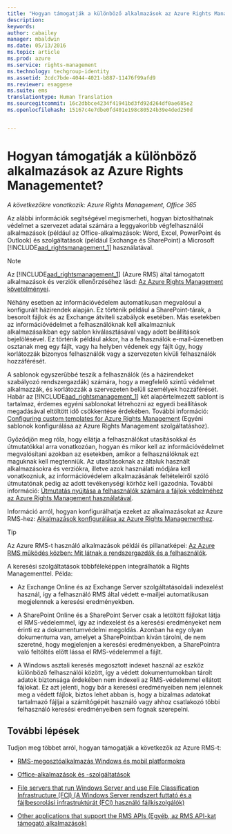 ```yaml
---
title: "Hogyan támogatják a különböző alkalmazások az Azure Rights Managementet? | Azure RMS"
description: 
keywords: 
author: cabailey
manager: mbaldwin
ms.date: 05/13/2016
ms.topic: article
ms.prod: azure
ms.service: rights-management
ms.technology: techgroup-identity
ms.assetid: 2cdc7bde-4044-4021-b887-11476f99afd9
ms.reviewer: esaggese
ms.suite: ems
translationtype: Human Translation
ms.sourcegitcommit: 16c2dbbce4234f41941bd3fd92d264df0ae685e2
ms.openlocfilehash: 15167c4e7dbe0fd401e198c80524b39e4ded250d


---
```


# Hogyan támogatják a különböző alkalmazások az Azure Rights Managementet?

*A következőkre vonatkozik: Azure Rights Management, Office 365*

Az alábbi információk segítségével megismerheti, hogyan biztosíthatnak védelmet a szervezet adatai számára a leggyakoribb végfelhasználói alkalmazások (például az Office-alkalmazások: Word, Excel, PowerPoint és Outlook) és szolgáltatások (például Exchange és SharePoint) a Microsoft [!INCLUDE[aad_rightsmanagement_1](../includes/aad_rightsmanagement_1_md.md)] használatával. 
> [!NOTE]
> Az [!INCLUDE[aad_rightsmanagement_1](../includes/aad_rightsmanagement_1_md.md)] (Azure RMS) által támogatott alkalmazások és verziók ellenőrzéséhez lásd: [Az Azure Rights Management követelményei](../get-started/requirements-azure-rms.md).

Néhány esetben az információvédelem automatikusan megvalósul a konfigurált házirendek alapján. Ez történik például a SharePoint-tárak, a besorolt fájlok és az Exchange átviteli szabályok esetében. Más esetekben az információvédelmet a felhasználóknak kell alkalmazniuk alkalmazásaikban egy sablon kiválasztásával vagy adott beállítások bejelölésével. Ez történik például akkor, ha a felhasználók e-mail-üzenetben osztanak meg egy fájlt, vagy ha helyben védenek egy fájlt úgy, hogy korlátozzák bizonyos felhasználók vagy a szervezeten kívüli felhasználók hozzáférését.

A sablonok egyszerűbbé teszik a felhasználók (és a házirendeket szabályozó rendszergazdák) számára, hogy a megfelelő szintű védelmet alkalmazzák, és korlátozzák a szervezeten belüli személyek hozzáférését. Habár az [!INCLUDE[aad_rightsmanagement_1](../includes/aad_rightsmanagement_1_md.md)] két alapértelmezett sablont is tartalmaz, érdemes egyéni sablonokat létrehozni az egyedi beállítások megadásával eltöltött idő csökkentése érdekében. További információ: [Configuring custom templates for Azure Rights Management](../deploy-use/configure-custom-templates.md) (Egyéni sablonok konfigurálása az Azure Rights Management szolgáltatáshoz).

Győződjön meg róla, hogy ellátja a felhasználókat utasításokkal és útmutatókkal arra vonatkozóan, hogyan és mikor kell az információvédelmet megvalósítani azokban az esetekben, amikor a felhasználóknak ezt maguknak kell megtenniük. Az utasításoknak az általuk használt alkalmazásokra és verziókra, illetve azok használati módjára kell vonatkozniuk, az információvédelem alkalmazásának feltételeiről szóló útmutatónak pedig az adott tevékenységi körhöz kell igazodnia. További információ: [Útmutatás nyújtása a felhasználók számára a fájlok védelméhez az Azure Rights Management használatával](../deploy-use/help-users.md).

Információ arról, hogyan konfigurálhatja ezeket az alkalmazásokat az Azure RMS-hez: [Alkalmazások konfigurálása az Azure Rights Managementhez](../deploy-use/configure-applications.md).

> [!TIP]
> Az Azure RMS-t használó alkalmazások példái és pillanatképei: [Az Azure RMS működés közben: Mit látnak a rendszergazdák és a felhasználók](what-admins-users-see.md).

A keresési szolgáltatások többféleképpen integrálhatók a Rights Managementtel. Példa: 

- Az Exchange Online és az Exchange Server szolgáltatásoldali indexelést használ, így a felhasználó RMS által védett e-mailjei automatikusan megjelennek a keresési eredményekben. 

- A SharePoint Online és a SharePoint Server csak a letöltött fájlokat látja el RMS-védelemmel, így az indexelést és a keresési eredményeket nem érinti ez a dokumentumvédelmi megoldás. Azonban ha egy olyan dokumentuma van, amelyet a SharePointban kíván tárolni, de nem szeretné, hogy megjelenjen a keresési eredményekben, a SharePointra való feltöltés előtt lássa el RMS-védelemmel a fájlt.

- A Windows asztali keresés megosztott indexet használ az eszköz különböző felhasználói között, így a védett dokumentumokban tárolt adatok biztonsága érdekében nem indexeli az RMS-védelemmel ellátott fájlokat. Ez azt jelenti, hogy bár a keresési eredményeiben nem jelennek meg a védett fájlok, biztos lehet abban is, hogy a bizalmas adatokat tartalmazó fájljai a számítógépét használó vagy ahhoz csatlakozó többi felhasználó keresési eredményeiben sem fognak szerepelni. 



## További lépések

Tudjon meg többet arról, hogyan támogatják a következők az Azure RMS-t:

-   [RMS-megosztóalkalmazás Windows és mobil platformokra](sharing-app-support.md)

-   [Office-alkalmazások és -szolgáltatások](office-apps-services-support.md)

-   [File servers that run Windows Server and use File Classification Infrastructure (FCI) (A Windows Server rendszert futtató és a fájlbesorolási infrastruktúrát (FCI) használó fájlkiszolgálók)](file-server-support.md)

-   [Other applications that support the RMS APIs (Egyéb, az RMS API-kat támogató alkalmazások)](api-support.md)




<!--HONumber=Jun16_HO5-->


